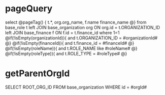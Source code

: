 pageQuery
===
select
@pageTag() {
    t.*, org.org_name, f.name finance_name
@} 
from base_role t
    left JOIN base_organization org ON org.id = t.ORGANIZATION_ID
    left JOIN base_finance f  ON f.id = t.finance_id
where 1=1
@if(!isEmpty(organizationId)){
    and t.ORGANIZATION_ID = #organizationId#
@}
@if(!isEmpty(financeId)){
    and t.finance_id = #financeId#
@}
@if(!isEmpty(roleName)){
    and t.ROLE_NAME like #roleName#
@}
@if(!isEmpty(roleType)){
    and t.ROLE_TYPE = #roleType#
@}

getParentOrgId
===
SELECT ROOT_ORG_ID
FROM base_organization
WHERE id = #orgId#



